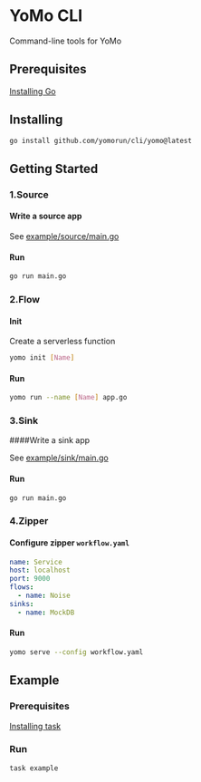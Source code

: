 # YoMo CLI
Command-line tools for YoMo

## Prerequisites

[Installing Go](https://golang.org/doc/install)

## Installing
```sh
go install github.com/yomorun/cli/yomo@latest
```

## Getting Started

### 1.Source

#### Write a source app

See [example/source/main.go](https://github.com/yomorun/cli/blob/main/example/source/main.go)

#### Run

```sh
go run main.go
```

### 2.Flow

#### Init

Create a serverless function 

```sh
yomo init [Name]
```

#### Run

```sh
yomo run --name [Name] app.go
```


### 3.Sink
####Write a sink app

See [example/sink/main.go](https://github.com/yomorun/cli/blob/main/example/sink/main.go)

#### Run

```sh
go run main.go
```

### 4.Zipper
#### Configure zipper `workflow.yaml`

```yaml
name: Service
host: localhost
port: 9000
flows:
  - name: Noise
sinks:
  - name: MockDB
```

#### Run

```sh
yomo serve --config workflow.yaml
```

## Example

### Prerequisites
[Installing task](https://taskfile.dev/#/installation)

### Run

```sh
task example
```

